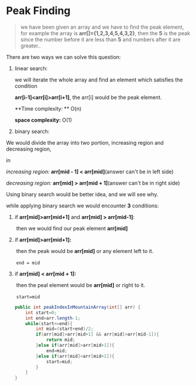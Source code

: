 # **Peak Finding**

> we have been given an array and we have to find the peak element, for example the array is **arr[]={1,2,3,4,5,4,3,2}**, then the **5** is the peak since the number before it are less than **5** and numbers after it are greater..

There are two ways we can solve this question:

1. linear search:

   we will iterate the whole array and find an element which satisfies the condition 

   **arr[i-1]<arr[i]>arr[i+1]**, the arr[i] would be the peak element.

   **Time complexity: ** O(n)

   **space complexity:** O(1)

2.  binary search:

   We would divide the array into two portion, increasing region and decreasing region,

   in 

   *increasing region:* **arr[mid - 1] < arr[mid]**(answer can't be in left side) 

   *decreasing region:* **arr[mid] > arr[mid + 1]**(answer can't be in right side)

   

   

   Using binary search would be better idea, and we will see why.

   while applying binary search we would encounter **3** conditions:

   1) if **arr[mid]>arr[mid+1]** and **arr[mid] > arr[mid-1]**:

      ​	then we would find our peak element **arr[mid]**

   2) if **arr[mid]>arr[mid+1]:**

      ​	then the peak would be **arr[mid]** or any element left to it.

      ​	`end = mid`

   3) if **arr[mid] < arr[mid + 1]:**

      ​	then the peal element would be **arr[mid]** or right to it.

      ​	`start=mid`

      ```java
      public int peakIndexInMountainArray(int[] arr) {
          int start=0;
          int end=arr.length-1;
          while(start<=end){
              int mid=(start+end)/2;
              if(arr[mid]>arr[mid+1] && arr[mid]>arr[mid-1]){
                  return mid;
              }else if(arr[mid]>arr[mid+1]){
                  end=mid;
              }else if(arr[mid]<arr[mid+1]){
                  start=mid;
              }        
          }
      }
      ```

      
